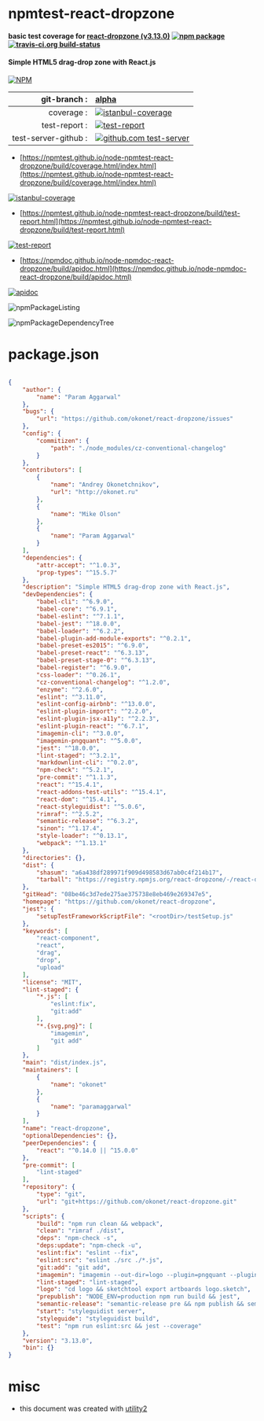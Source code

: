 # npmtest-react-dropzone

#### basic test coverage for  [react-dropzone (v3.13.0)](https://github.com/okonet/react-dropzone)  [![npm package](https://img.shields.io/npm/v/npmtest-react-dropzone.svg?style=flat-square)](https://www.npmjs.org/package/npmtest-react-dropzone) [![travis-ci.org build-status](https://api.travis-ci.org/npmtest/node-npmtest-react-dropzone.svg)](https://travis-ci.org/npmtest/node-npmtest-react-dropzone)

#### Simple HTML5 drag-drop zone with React.js

[![NPM](https://nodei.co/npm/react-dropzone.png?downloads=true&downloadRank=true&stars=true)](https://www.npmjs.com/package/react-dropzone)

| git-branch : | [alpha](https://github.com/npmtest/node-npmtest-react-dropzone/tree/alpha)|
|--:|:--|
| coverage : | [![istanbul-coverage](https://npmtest.github.io/node-npmtest-react-dropzone/build/coverage.badge.svg)](https://npmtest.github.io/node-npmtest-react-dropzone/build/coverage.html/index.html)|
| test-report : | [![test-report](https://npmtest.github.io/node-npmtest-react-dropzone/build/test-report.badge.svg)](https://npmtest.github.io/node-npmtest-react-dropzone/build/test-report.html)|
| test-server-github : | [![github.com test-server](https://npmtest.github.io/node-npmtest-react-dropzone/GitHub-Mark-32px.png)](https://npmtest.github.io/node-npmtest-react-dropzone/build/app/index.html) | | build-artifacts : | [![build-artifacts](https://npmtest.github.io/node-npmtest-react-dropzone/glyphicons_144_folder_open.png)](https://github.com/npmtest/node-npmtest-react-dropzone/tree/gh-pages/build)|

- [https://npmtest.github.io/node-npmtest-react-dropzone/build/coverage.html/index.html](https://npmtest.github.io/node-npmtest-react-dropzone/build/coverage.html/index.html)

[![istanbul-coverage](https://npmtest.github.io/node-npmtest-react-dropzone/build/screenCapture.buildCi.browser.%252Ftmp%252Fbuild%252Fcoverage.lib.html.png)](https://npmtest.github.io/node-npmtest-react-dropzone/build/coverage.html/index.html)

- [https://npmtest.github.io/node-npmtest-react-dropzone/build/test-report.html](https://npmtest.github.io/node-npmtest-react-dropzone/build/test-report.html)

[![test-report](https://npmtest.github.io/node-npmtest-react-dropzone/build/screenCapture.buildCi.browser.%252Ftmp%252Fbuild%252Ftest-report.html.png)](https://npmtest.github.io/node-npmtest-react-dropzone/build/test-report.html)

- [https://npmdoc.github.io/node-npmdoc-react-dropzone/build/apidoc.html](https://npmdoc.github.io/node-npmdoc-react-dropzone/build/apidoc.html)

[![apidoc](https://npmdoc.github.io/node-npmdoc-react-dropzone/build/screenCapture.buildCi.browser.%252Ftmp%252Fbuild%252Fapidoc.html.png)](https://npmdoc.github.io/node-npmdoc-react-dropzone/build/apidoc.html)

![npmPackageListing](https://npmtest.github.io/node-npmtest-react-dropzone/build/screenCapture.npmPackageListing.svg)

![npmPackageDependencyTree](https://npmtest.github.io/node-npmtest-react-dropzone/build/screenCapture.npmPackageDependencyTree.svg)



# package.json

```json

{
    "author": {
        "name": "Param Aggarwal"
    },
    "bugs": {
        "url": "https://github.com/okonet/react-dropzone/issues"
    },
    "config": {
        "commitizen": {
            "path": "./node_modules/cz-conventional-changelog"
        }
    },
    "contributors": [
        {
            "name": "Andrey Okonetchnikov",
            "url": "http://okonet.ru"
        },
        {
            "name": "Mike Olson"
        },
        {
            "name": "Param Aggarwal"
        }
    ],
    "dependencies": {
        "attr-accept": "^1.0.3",
        "prop-types": "^15.5.7"
    },
    "description": "Simple HTML5 drag-drop zone with React.js",
    "devDependencies": {
        "babel-cli": "^6.9.0",
        "babel-core": "^6.9.1",
        "babel-eslint": "^7.1.1",
        "babel-jest": "^18.0.0",
        "babel-loader": "^6.2.2",
        "babel-plugin-add-module-exports": "^0.2.1",
        "babel-preset-es2015": "^6.9.0",
        "babel-preset-react": "^6.3.13",
        "babel-preset-stage-0": "^6.3.13",
        "babel-register": "^6.9.0",
        "css-loader": "^0.26.1",
        "cz-conventional-changelog": "^1.2.0",
        "enzyme": "^2.6.0",
        "eslint": "^3.11.0",
        "eslint-config-airbnb": "^13.0.0",
        "eslint-plugin-import": "^2.2.0",
        "eslint-plugin-jsx-a11y": "^2.2.3",
        "eslint-plugin-react": "^6.7.1",
        "imagemin-cli": "^3.0.0",
        "imagemin-pngquant": "^5.0.0",
        "jest": "^18.0.0",
        "lint-staged": "^3.2.1",
        "markdownlint-cli": "^0.2.0",
        "npm-check": "^5.2.1",
        "pre-commit": "^1.1.3",
        "react": "^15.4.1",
        "react-addons-test-utils": "^15.4.1",
        "react-dom": "^15.4.1",
        "react-styleguidist": "^5.0.6",
        "rimraf": "^2.5.2",
        "semantic-release": "^6.3.2",
        "sinon": "^1.17.4",
        "style-loader": "^0.13.1",
        "webpack": "^1.13.1"
    },
    "directories": {},
    "dist": {
        "shasum": "a6a438df289971f909d498583d67ab0c4f214b17",
        "tarball": "https://registry.npmjs.org/react-dropzone/-/react-dropzone-3.13.0.tgz"
    },
    "gitHead": "08be46c3d7ede275ae375738e8eb469e269347e5",
    "homepage": "https://github.com/okonet/react-dropzone",
    "jest": {
        "setupTestFrameworkScriptFile": "<rootDir>/testSetup.js"
    },
    "keywords": [
        "react-component",
        "react",
        "drag",
        "drop",
        "upload"
    ],
    "license": "MIT",
    "lint-staged": {
        "*.js": [
            "eslint:fix",
            "git:add"
        ],
        "*.{svg,png}": [
            "imagemin",
            "git add"
        ]
    },
    "main": "dist/index.js",
    "maintainers": [
        {
            "name": "okonet"
        },
        {
            "name": "paramaggarwal"
        }
    ],
    "name": "react-dropzone",
    "optionalDependencies": {},
    "peerDependencies": {
        "react": "^0.14.0 || ^15.0.0"
    },
    "pre-commit": [
        "lint-staged"
    ],
    "repository": {
        "type": "git",
        "url": "git+https://github.com/okonet/react-dropzone.git"
    },
    "scripts": {
        "build": "npm run clean && webpack",
        "clean": "rimraf ./dist",
        "deps": "npm-check -s",
        "deps:update": "npm-check -u",
        "eslint:fix": "eslint --fix",
        "eslint:src": "eslint ./src ./*.js",
        "git:add": "git add",
        "imagemin": "imagemin --out-dir=logo --plugin=pngquant --plugin=svgo",
        "lint-staged": "lint-staged",
        "logo": "cd logo && sketchtool export artboards logo.sketch",
        "prepublish": "NODE_ENV=production npm run build && jest",
        "semantic-release": "semantic-release pre && npm publish && semantic-release post",
        "start": "styleguidist server",
        "styleguide": "styleguidist build",
        "test": "npm run eslint:src && jest --coverage"
    },
    "version": "3.13.0",
    "bin": {}
}
```



# misc
- this document was created with [utility2](https://github.com/kaizhu256/node-utility2)
